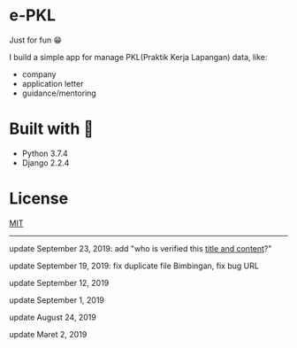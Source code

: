 # e-PKL
Just for fun 😁

I build a simple app for manage PKL(Praktik Kerja Lapangan) data, like:
* company
* application letter
* guidance/mentoring

# Built with 💜
* Python 3.7.4
* Django 2.2.4

# License
[MIT](https://github.com/HilmiZul/epkl3/blob/master/LICENSE)

---
update September 23, 2019: add "who is verified this [title and content](https://github.com/HilmiZul/epkl3/commit/ce582a9becb009e334c57446d087ffaa71ce0cfb)?"

update September 19, 2019: fix duplicate file Bimbingan, fix bug URL

update September 12, 2019

update September 1, 2019

update August 24, 2019

update Maret 2, 2019
